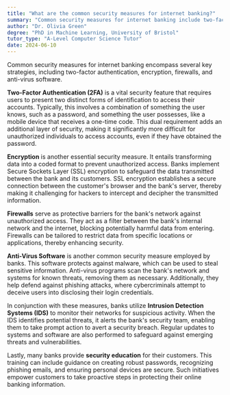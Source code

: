 ```yaml
---
title: "What are the common security measures for internet banking?"
summary: "Common security measures for internet banking include two-factor authentication, encryption, firewalls, and anti-virus software."
author: "Dr. Olivia Green"
degree: "PhD in Machine Learning, University of Bristol"
tutor_type: "A-Level Computer Science Tutor"
date: 2024-06-10
---
```


Common security measures for internet banking encompass several key strategies, including two-factor authentication, encryption, firewalls, and anti-virus software.

**Two-Factor Authentication (2FA)** is a vital security feature that requires users to present two distinct forms of identification to access their accounts. Typically, this involves a combination of something the user knows, such as a password, and something the user possesses, like a mobile device that receives a one-time code. This dual requirement adds an additional layer of security, making it significantly more difficult for unauthorized individuals to access accounts, even if they have obtained the password.

**Encryption** is another essential security measure. It entails transforming data into a coded format to prevent unauthorized access. Banks implement Secure Sockets Layer (SSL) encryption to safeguard the data transmitted between the bank and its customers. SSL encryption establishes a secure connection between the customer's browser and the bank's server, thereby making it challenging for hackers to intercept and decipher the transmitted information.

**Firewalls** serve as protective barriers for the bank's network against unauthorized access. They act as a filter between the bank's internal network and the internet, blocking potentially harmful data from entering. Firewalls can be tailored to restrict data from specific locations or applications, thereby enhancing security.

**Anti-Virus Software** is another common security measure employed by banks. This software protects against malware, which can be used to steal sensitive information. Anti-virus programs scan the bank's network and systems for known threats, removing them as necessary. Additionally, they help defend against phishing attacks, where cybercriminals attempt to deceive users into disclosing their login credentials.

In conjunction with these measures, banks utilize **Intrusion Detection Systems (IDS)** to monitor their networks for suspicious activity. When the IDS identifies potential threats, it alerts the bank's security team, enabling them to take prompt action to avert a security breach. Regular updates to systems and software are also performed to safeguard against emerging threats and vulnerabilities.

Lastly, many banks provide **security education** for their customers. This training can include guidance on creating robust passwords, recognizing phishing emails, and ensuring personal devices are secure. Such initiatives empower customers to take proactive steps in protecting their online banking information.
    